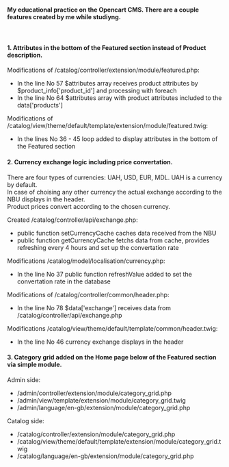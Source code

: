 <h4>My educational practice on the Opencart CMS. There are a couple features created by me while studiyng.</h4><br />
<h4>1. Attributes in the bottom of the Featured section instead of Product description.</h4>
<p>
  
Modifications of /catalog/controller/extension/module/featured.php:<br />
  
<ul>
  <li>In the line No 57 $attributes array receives product attributes by $product_info['product_id'] and processing with foreach</li>
  <li>In the line No 64 $attributes array with product attributes included to the data['products']</li>
</ul>  

Modifications of /catalog/view/theme/default/template/extension/module/featured.twig:<br />

<ul>
  <li>In the lines No 36 - 45 loop added to display attributes in the bottom of the Featured section</li>
</ul>  
</p>


<h4>2. Currency exchange logic including price convertation.</h4>

<p>
There are four types of currencies: UAH, USD, EUR, MDL. UAH is a currency by default.<br />
In case of choising any other currency the actual exchange according to the NBU displays in the header.<br />
Product prices convert according to the chosen currency.<br />
</p>
 
Created /catalog/controller/api/exchange.php:<br />

<ul>
  <li>public function setCurrencyCache caches data received from the NBU</li>
  <li>public function getCurrencyCache fetchs data from cache, provides refreshing every 4 hours and set up the convertation rate</li>
</ul> 

Modifications /catalog/model/localisation/currency.php:<br />

<ul>
  <li>In the line No 37 public function refreshValue added to set the convertation rate in the database</li>
</ul>

Modifications of /catalog/controller/common/header.php:<br />

<ul>
  <li>In the line No 78 $data['exchange'] receives data from /catalog/controller/api/exchange.php</li>
</ul> 

Modifications /catalog/view/theme/default/template/common/header.twig:<br />

<ul>
  <li>In the line No 46 currency exchange displays in the header</li>
</ul>
</p>

<p>
<h4>3. Category grid added on the Home page below of the Featured section via simple module.</h4>

Admin side:<br />

<ul>
  <li>/admin/controller/extension/module/category_grid.php<br />
  <li>/admin/view/template/extension/module/category_grid.twig<br />
  <li>/admin/language/en-gb/extension/module/category_grid.php<br />
</ul>

Catalog side:<br />

<ul>
  <li>/catalog/controller/extension/module/category_grid.php</li>
  <li>/catalog/view/theme/default/template/extension/module/category_grid.twig</li>
  <li>/catalog/language/en-gb/extension/module/category_grid.php</li>
</ul?
</p>
